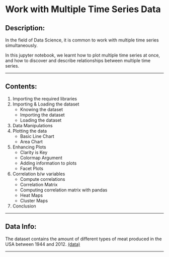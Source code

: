 # Work with Multiple Time Series Data

## Description:

In the field of Data Science, it is common to work with multiple time series simultaneously.

In this jupyter notebook, we learnt how to plot multiple time series at once, and how to discover and describe relationships between multiple time series.

---
## Contents:
1. Importing the required libraries
2. Importing & Loading the dataset
    - Knowing the dataset
    - Importing the dataset
    - Loading the dataset
3. Data Manipulations
4. Plotting the data
    - Basic Line Chart
    - Area Chart
5. Enhancing Plots
    - Clarity is Key
    - Colormap Argument
    - Adding information to plots
    - Facet Plots
6. Correlation b/w variables
    - Compute correlations
    - Correlation Matrix
    - Computing correlation matrix with pandas
    - Heat Maps
    - Cluster Maps
7. Conclusion

---
## Data Info:
The dataset contains the amount of different types of meat produced in the USA between 1944 and 2012. [(data)](https://github.com/Ravjot03/Visualizing-Time-Series-Data-in-Python/blob/main/Chapter-4/ch4_meat.csv)

---
